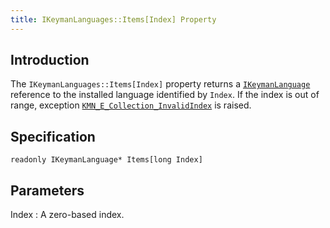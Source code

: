 ```yaml
---
title: IKeymanLanguages::Items[Index] Property
---
```


## Introduction

The `IKeymanLanguages::Items[Index]` property returns a
[`IKeymanLanguage`](../IKeymanLanguage) reference to the installed
language identified by `Index`. If the index is out of range, exception
[`KMN_E_Collection_InvalidIndex`](../IKeymanError/ErrorCode) is raised.

## Specification

``` clike
readonly IKeymanLanguage* Items[long Index]
```

## Parameters

Index
:   A zero-based index.
